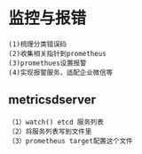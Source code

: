 # 监控与报错
```
(1)梳理分类错误码
(2)收集相关指针到prometheus
(3)promethues设置报警
(4)实现报警服务，适配企业微信等
```
## metricsdserver
```
（1）watch() etcd 服务列表
（2）将服务列表写到文件里
（3）prometheus target配置这个文件
```